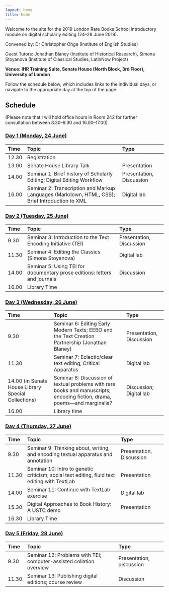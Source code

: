```yaml
---
layout: home
title: Home
---
```


Welcome to the site for the 2019 London Rare Books School introductory module on digital scholarly editing (24–28 June 2019).

Convened by: Dr Christopher Ohge (Institute of English Studies)

Guest Tutors: Jonathan Blaney (Institute of Historical Research), Simona Stoyanova (Institute of Classical Studies; LatinNow Project)

**Venue: IHR Training Suite, Senate House (North Block, 3rd Floor), University of London**

Follow the schedule below, which includes links to the individual days, or navigate to the appropriate day at the top of the page.

## Schedule

(Please note that I will hold office hours in Room 242 for further consultation between 8.30–9.30 and 16.00–17.00)

### [Day 1 (Monday, 24 June)](/day1.md)

Time      | Topic  | Type    |
:---------| :----- | :------ |
12.30  | Registration |             
13.00  |  Senate House Library Talk | Presentation |
14.00 | Seminar 1: Brief history of Scholarly Editing; Digital Editing Workflow  | Presentation, Discussion  |
16.00 | Seminar 2: Transcription and Markup Languages (Markdown, HTML, CSS); Brief Introduction to XML | Digital lab |

### [Day 2 (Tuesday, 25 June)](/day2.md)

Time     | Topic                               | Type                    |
:--------| :---------------------------------- |:------------------------|
9.30 | Seminar 3: Introduction to the Text Encoding Initiative (TEI) | Presentation, Discussion |
11.30 | Seminar 4: Editing the Classics (Simona Stoyanova) |  Digital lab             |
14.00 | Seminar 5: Using TEI for documentary prose editions: letters and journals | Discussion |
16.00 | Library Time |

### [Day 3 (Wednesday, 26 June)](/day3.md)

Time | Topic | Type |
:----|:-----|:------|
9.30 | Seminar 6: Editing Early Modern Texts; EEBO and the Text Creation Partnership (Jonathan Blaney) | Presentation, Discussion |
11.30  | Seminar 7: Eclectic/clear text editing; Critical Apparatus | Digital lab |
14.00 (in Senate House Library Special Collections) | Seminar 8: Discussion of textual problems with rare books and manuscripts; encoding fiction, drama, poems––and marginalia? | Discussion; Digital lab |
|16.00   | Library time   |   |

### [Day 4 (Thursday, 27 June)](/day4.md)

Time | Topic | Type |
:----|:------|:-----|
9.30 | Seminar 9: Thinking about, writing, and encoding textual apparatus and annotation | Presentation, Discussion |
11.30 | Seminar 10: Intro to genetic criticism, social text editing, fluid text editing with TextLab | Presentation  |
14.00 | Seminar 11: Continue with TextLab exercise | Digital lab |
15.30  | Digital Approaches to Book History: A USTC demo | Presentation | 
16.30 | Library Time |             |

### [Day 5 (Friday, 28 June)](/day5.md)

Time     | Topic                               | Type                    |
:--------| :---------------------------------- |:------------------------|
9.30 | Seminar 12: Problems with TEI; computer-assisted collation overview | Presentation, discussion |
11.30 | Seminar 13: Publishing digital editions; course review | Discussion |
